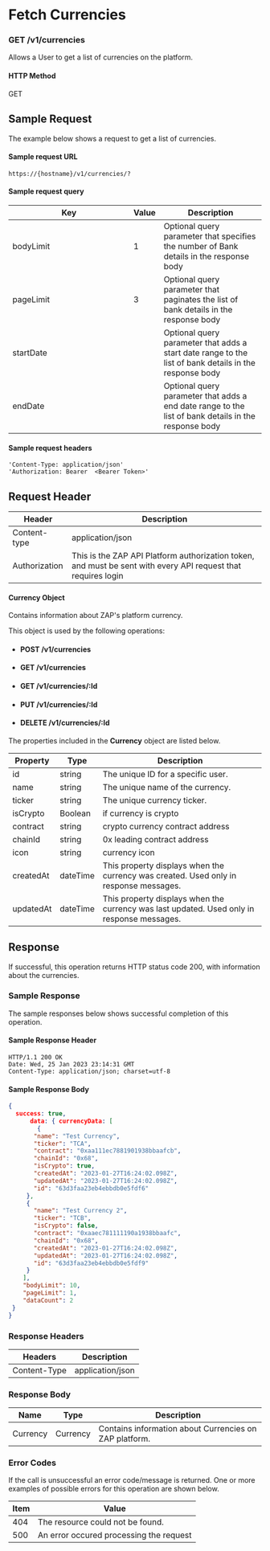 # Fetch Currencies

### GET /v1/currencies <a href="#top" id="top"></a>

Allows a User to get a list of currencies on the platform.

#### HTTP Method <a href="#top" id="top"></a>

GET

## Sample Request <a href="#samplerequest" id="samplerequest"></a>

The example below shows a request to get a list of currencies.

#### **Sample request** URL <a href="#top" id="top"></a>

```
https://{hostname}/v1/currencies/?
```

#### **Sample request query** <a href="#top" id="top"></a>

<table><thead><tr><th width="225">Key</th><th>Value</th><th>Description</th></tr></thead><tbody><tr><td>bodyLimit</td><td>1</td><td>Optional query parameter that specifies the number of Bank details in the response body</td></tr><tr><td>pageLimit</td><td>3</td><td>Optional query parameter that paginates the list of bank details in the response body</td></tr><tr><td>startDate</td><td></td><td>Optional query parameter that adds a start date range to the list of bank details in the response body</td></tr><tr><td>endDate</td><td></td><td>Optional query parameter that adds a end date range to the list of bank details in the response body</td></tr></tbody></table>



#### &#x20;**Sample request headers** <a href="#top" id="top"></a>

```
'Content-Type: application/json'
'Authorization: Bearer  <Bearer Token>'
```

## Request Header <a href="#samplerequest" id="samplerequest"></a>

| Header        | Description                                                                                                   |
| ------------- | ------------------------------------------------------------------------------------------------------------- |
| Content-type  | application/json                                                                                              |
| Authorization | This is the ZAP API Platform authorization token, and must be sent with every API request that requires login |

#### Currency Object

Contains information about ZAP's platform currency.

This object is used by the following operations:

* #### POST /v1/currencies
* #### GET /v1/currencies
* #### GET /v1/currencies/:Id
* #### PUT /v1/currencies/:Id
* #### DELETE /v1/currencies/:Id

The properties included in the **Currency** object are listed below.

| Property  | Type     | Description                                                                                |
| --------- | -------- | ------------------------------------------------------------------------------------------ |
| id        | string   | The unique ID for a specific user.                                                         |
| name      | string   | The unique name of the currency.                                                           |
| ticker    | string   | The unique currency ticker.                                                                |
| isCrypto  | Boolean  | if currency is crypto                                                                      |
| contract  | string   | crypto currency contract address                                                           |
| chainId   | string   | 0x leading contract address                                                                |
| icon      | string   | currency icon                                                                              |
| createdAt | dateTime | This property displays when the currency was created. Used only in response messages.      |
| updatedAt | dateTime | This property displays when the currency was last updated. Used only in response messages. |

## Response <a href="#samplerequest" id="samplerequest"></a>

If successful, this operation returns HTTP status code 200, with information about the currencies.

### Sample Response <a href="#samplerequest" id="samplerequest"></a>

The sample responses below shows successful completion of this operation.

#### **Sample** Response Header <a href="#top" id="top"></a>

```
HTTP/1.1 200 OK
Date: Wed, 25 Jan 2023 23:14:31 GMT
Content-Type: application/json; charset=utf-8
```

#### **Sample** Response Body <a href="#top" id="top"></a>

```json
{
  success: true,
      data: { currencyData: [
        {
       "name": "Test Currency",
       "ticker": "TCA",
       "contract": "0xaa111ec7881901938bbaafcb",
       "chainId": "0x68",
       "isCrypto": true,
       "createdAt": "2023-01-27T16:24:02.098Z",
       "updatedAt": "2023-01-27T16:24:02.098Z",
       "id": "63d3faa23eb4ebbdb0e5fdf6"
     },
     {
       "name": "Test Currency 2",
       "ticker": "TCB",
       "isCrypto": false,
       "contract": "0xaaec781111190a1938bbaafc",
       "chainId": "0x68",
       "createdAt": "2023-01-27T16:24:02.098Z",
       "updatedAt": "2023-01-27T16:24:02.098Z",
       "id": "63d3faa23eb4ebbdb0e5fdf9"
     }
    ],
    "bodyLimit": 10,
    "pageLimit": 1,
    "dataCount": 2
 }
}
```

### Response Headers <a href="#samplerequest" id="samplerequest"></a>

| Headers      | Description      |
| ------------ | ---------------- |
| Content-Type | application/json |

### Response Body <a href="#samplerequest" id="samplerequest"></a>

| Name     | Type     | Description                                              |
| -------- | -------- | -------------------------------------------------------- |
| Currency | Currency | Contains information about  Currencies on ZAP  platform. |

### Error Codes <a href="#samplerequest" id="samplerequest"></a>

If the call is unsuccessful an error code/message is returned. One or more examples of possible errors for this operation are shown below.

| Item | Value                                   |
| ---- | --------------------------------------- |
| 404  | The resource could not be found.        |
| 500  | An error occured processing the request |

